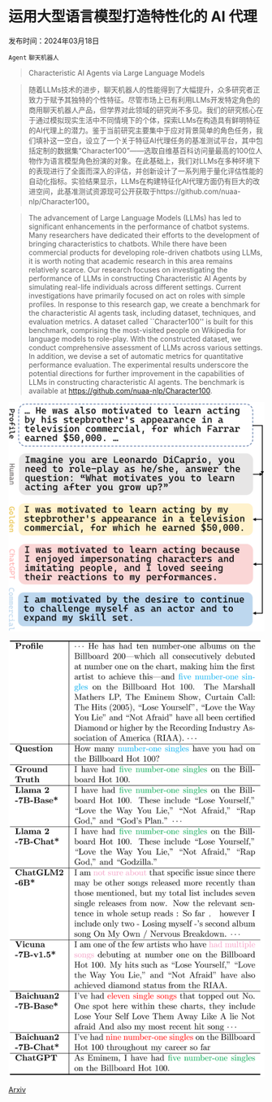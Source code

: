 # 运用大型语言模型打造特性化的 AI 代理

发布时间：2024年03月18日

`Agent` `聊天机器人`

> Characteristic AI Agents via Large Language Models

> 随着LLMs技术的进步，聊天机器人的性能得到了大幅提升，众多研究者正致力于赋予其独特的个性特征。尽管市场上已有利用LLMs开发特定角色的商用聊天机器人产品，但学界对此领域的研究尚不多见。我们的研究核心在于通过模拟现实生活中不同情境下的个体，探索LLMs在构造具有鲜明特征的AI代理上的潜力。鉴于当前研究主要集中于应对背景简单的角色任务，我们填补这一空白，设立了一个关于特征AI代理任务的基准测试平台，其中包括定制的数据集“Character100”——选取自维基百科访问量最高的100位人物作为语言模型角色扮演的对象。在此基础上，我们对LLMs在多种环境下的表现进行了全面而深入的评估，并创新设计了一系列用于量化评估性能的自动化指标。实验结果显示，LLMs在构建特征化AI代理方面仍有巨大的改进空间，此基准测试资源现可公开获取于https://github.com/nuaa-nlp/Character100。

> The advancement of Large Language Models (LLMs) has led to significant enhancements in the performance of chatbot systems. Many researchers have dedicated their efforts to the development of bringing characteristics to chatbots. While there have been commercial products for developing role-driven chatbots using LLMs, it is worth noting that academic research in this area remains relatively scarce. Our research focuses on investigating the performance of LLMs in constructing Characteristic AI Agents by simulating real-life individuals across different settings. Current investigations have primarily focused on act on roles with simple profiles. In response to this research gap, we create a benchmark for the characteristic AI agents task, including dataset, techniques, and evaluation metrics. A dataset called ``Character100'' is built for this benchmark, comprising the most-visited people on Wikipedia for language models to role-play. With the constructed dataset, we conduct comprehensive assessment of LLMs across various settings. In addition, we devise a set of automatic metrics for quantitative performance evaluation. The experimental results underscore the potential directions for further improvement in the capabilities of LLMs in constructing characteristic AI agents. The benchmark is available at https://github.com/nuaa-nlp/Character100.

![运用大型语言模型打造特性化的 AI 代理](../../../paper_images/2403.12368/x1.png)

![运用大型语言模型打造特性化的 AI 代理](../../../paper_images/2403.12368/x2.png)

[Arxiv](https://arxiv.org/abs/2403.12368)